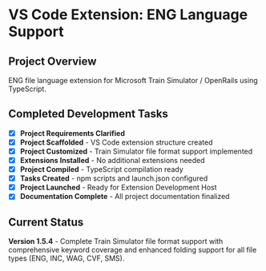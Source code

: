 # VS Code Extension: ENG Language Support

## Project Overview
ENG file language extension for Microsoft Train Simulator / OpenRails using TypeScript.

## Completed Development Tasks

- [x] **Project Requirements Clarified**
- [x] **Project Scaffolded** - VS Code extension structure created
- [x] **Project Customized** - Train Simulator file format support implemented
- [x] **Extensions Installed** - No additional extensions needed
- [x] **Project Compiled** - TypeScript compilation ready
- [x] **Tasks Created** - npm scripts and launch.json configured
- [x] **Project Launched** - Ready for Extension Development Host
- [x] **Documentation Complete** - All project documentation finalized

## Current Status
**Version 1.5.4** - Complete Train Simulator file format support with comprehensive keyword coverage and enhanced folding support for all file types (ENG, INC, WAG, CVF, SMS).